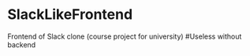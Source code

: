 # SlackLikeFrontend
Frontend of Slack clone (course project for university)
#Useless without backend
